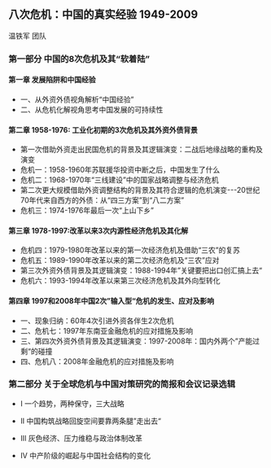 ## 八次危机：中国的真实经验 1949-2009

温铁军 团队

### 第一部分 中国的8次危机及其“软着陆”  


#### 第一章 发展陷阱和中国经验

- 一、从外资外债视角解析“中国经验”
- 二、从危机化解视角思考中国发展的可持续性



#### 第二章 1958-1976: 工业化初期的3次危机及其外资外债背景

- 第一次借助外资走出民国危机的背景及其逻辑演变：二战后地缘战略的重构及演变
- 危机一：1958-1960年苏联援华投资中断之后，中国发生了什么
- 危机二：1968-1970年“三线建设”中的国家战略调整与经济危机
- 第二次更大规模借助外资调整结构的背景及其符合逻辑的危机演变---20世纪70年代来自西方的外债：从“四三方案”到“八二方案”
- 危机三：1974-1976年最后一次“上山下乡”  



#### 第三章 1978-1997:改革以来3次内源性经济危机及其化解

- 危机四：1979-1980年改革以来的第一次经济危机及借助“三农”的复苏
- 危机五：1989-1990年改革以来的第二次经济危机及“三农”应对
- 第三次外资外债背景及其逻辑演变：1988-1994年”关键要把出口创汇搞上去“
- 危机六：1993-1994年改革以来第三次经济危机及其外向型转化


#### 第四章 1997和2008年中国2次”输入型“危机的发生、应对及影响

- 一、现象归纳：60年4次引进外资各伴生2次危机
- 二、危机七：1997年东南亚金融危机的应对措施及影响
- 三、第四次外资外债背景及其逻辑演变：1997-2008年：国内外两个”产能过剩“的碰撞
- 四、危机八：2008年金融危机的应对措施及影响



### 第二部分 关于全球危机与中国对策研究的简报和会议记录选辑

- I 一个趋势，两种保守，三大战略

- II 中国构筑战略回旋空间要靠两条腿”走出去“

- III 灰色经济、压力维稳与政治体制改革

- IV 中产阶级的崛起与中国社会结构的变化
